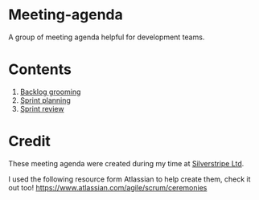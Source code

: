 # Meeting-agenda
A group of meeting agenda helpful for development teams.

# Contents

1. [Backlog grooming](./Backlog-grooming.md)
2. [Sprint planning](./Sprint-planning.md)
3. [Sprint review](./Sprint-review.md)

# Credit

These meeting agenda were created during my time at [Silverstripe Ltd](https://github.com/silverstripe).

I used the following resource form Atlassian to help create them, check it out too! https://www.atlassian.com/agile/scrum/ceremonies
